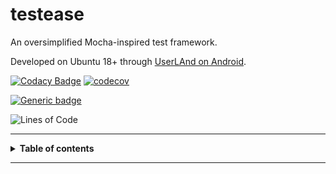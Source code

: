 # testease

An oversimplified Mocha-inspired test framework.

Developed on Ubuntu 18+ through [UserLAnd on Android](https://play.google.com/store/apps/details?id=tech.ula).


[![Codacy Badge](https://app.codacy.com/project/badge/Grade/75eeb5d0ccfb41a8916ed8ebaee38acb)](https://www.codacy.com/gh/l3laze/testease/dashboard?utm_source=github.com&amp;utm_medium=referral&amp;utm_content=l3laze/testease&amp;utm_campaign=Badge_Grade) [![codecov](https://codecov.io/gh/l3laze/testease/branch/master/graph/badge.svg)](https://codecov.io/gh/l3laze/testease)


[![Generic badge](https://img.shields.io/badge/Made%20with-NodeJS-black.svg)](https://shields.io/)

![Lines of Code](https://tokei.rs/b1/github/l3laze/testease)


----


<details><summary><b>Table of contents</b></summary>

  * [Demo](#Demo)
  * [Usage](#Usage)
    - [Options](#Options)
    - [Example](#Example)
    - [Output](#Output)
</details>


----
